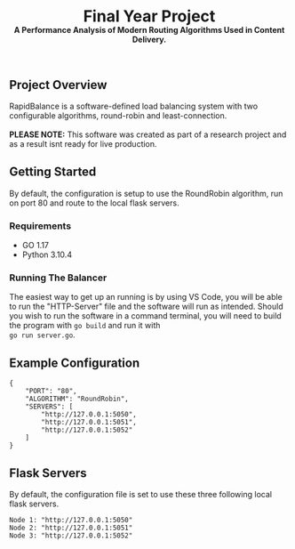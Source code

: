 <h1 align="center" style="margin-bottom:-15px;">Final Year Project</h1>
<p align="center" style="font-weight: bold">A Performance Analysis of Modern Routing Algorithms Used in Content Delivery.</p>
<br>
<h2>Project Overview</h2>
<p>
RapidBalance is a software-defined load balancing system with two configurable algorithms, round-robin and least-connection.<br>
    <br>
    <b>PLEASE NOTE:</b> This software was created as part of a research project and as a result isnt ready for live production.
</p>

<h2>Getting Started</h2>

By default, the configuration is setup to use the RoundRobin algorithm, run on port 80 and route to the local flask servers. 

<h3>Requirements</h3>
    <ul>
        <li>GO 1.17
        <li>Python 3.10.4</li>
    </ul>

<h3>Running The Balancer</h3>

<p>The easiest way to get up an running is by using VS Code, you will be able to run the "HTTP-Server" file and the software will run as intended.
Should you wish to run the software in a command terminal, you will need to build the program with <code>go build</code> and run it with 
<br><code>go run server.go</code>.</p>

<h2>Example Configuration</h2>

```
{
    "PORT": "80",
    "ALGORITHM": "RoundRobin",
    "SERVERS": [
        "http://127.0.0.1:5050",
        "http://127.0.0.1:5051",
        "http://127.0.0.1:5052"
    ]
}
```

<h2>Flask Servers</h2>

By default, the configuration file is set to use these three following local flask servers.

```
Node 1: "http://127.0.0.1:5050"
Node 2: "http://127.0.0.1:5051"
Node 3: "http://127.0.0.1:5052"
```
